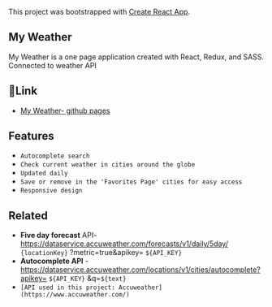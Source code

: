 This project was bootstrapped with [Create React App](https://github.com/facebook/create-react-app).

## My Weather
My Weather is a one page application created with React, Redux, and SASS. 
Connected to weather API

## 🔗Link
* [My Weather- github pages](https://hdror.github.io/My-Weather/#/)

## Features
- `Autocomplete search`
- `Check current weather in cities around the globe`
- `Updated daily`
- `Save or remove in the 'Favorites Page' cities for easy access `
- `Responsive design`

## Related
- **Five day forecast** API- https://dataservice.accuweather.com/forecasts/v1/daily/5day/ `{locationKey}` ?metric=true&apikey= `${API_KEY}`
- **Autocomplete API** - https://dataservice.accuweather.com/locations/v1/cities/autocomplete?apikey= `${API_KEY}` &q=`${text}`
- `[API used in this project: Accuweather](https://www.accuweather.com/)`
